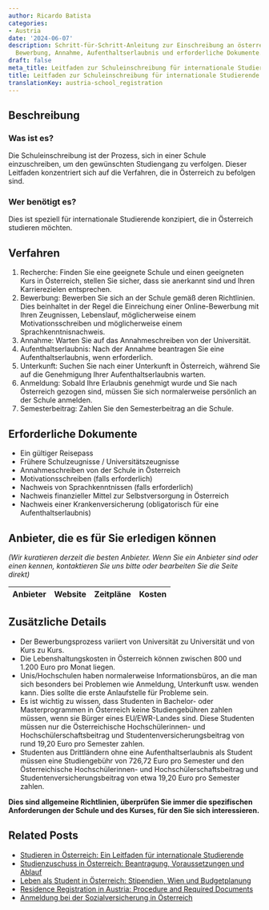 ```yaml
---
author: Ricardo Batista
categories:
- Austria
date: '2024-06-07'
description: Schritt-für-Schritt-Anleitung zur Einschreibung an österreichischen Unis.
  Bewerbung, Annahme, Aufenthaltserlaubnis und erforderliche Dokumente.
draft: false
meta_title: Leitfaden zur Schuleinschreibung für internationale Studierende
title: Leitfaden zur Schuleinschreibung für internationale Studierende
translationKey: austria-school_registration
---
```




## Beschreibung
### Was ist es?
Die Schuleinschreibung ist der Prozess, sich in einer Schule einzuschreiben, um den gewünschten Studiengang zu verfolgen. Dieser Leitfaden konzentriert sich auf die Verfahren, die in Österreich zu befolgen sind.

### Wer benötigt es?
Dies ist speziell für internationale Studierende konzipiert, die in Österreich studieren möchten.

## Verfahren
1. Recherche: Finden Sie eine geeignete Schule und einen geeigneten Kurs in Österreich, stellen Sie sicher, dass sie anerkannt sind und Ihren Karrierezielen entsprechen.
2. Bewerbung: Bewerben Sie sich an der Schule gemäß deren Richtlinien. Dies beinhaltet in der Regel die Einreichung einer Online-Bewerbung mit Ihren Zeugnissen, Lebenslauf, möglicherweise einem Motivationsschreiben und möglicherweise einem Sprachkenntnisnachweis.
3. Annahme: Warten Sie auf das Annahmeschreiben von der Universität.
4. Aufenthaltserlaubnis: Nach der Annahme beantragen Sie eine Aufenthaltserlaubnis, wenn erforderlich.
5. Unterkunft: Suchen Sie nach einer Unterkunft in Österreich, während Sie auf die Genehmigung Ihrer Aufenthaltserlaubnis warten.
6. Anmeldung: Sobald Ihre Erlaubnis genehmigt wurde und Sie nach Österreich gezogen sind, müssen Sie sich normalerweise persönlich an der Schule anmelden.
7. Semesterbeitrag: Zahlen Sie den Semesterbeitrag an die Schule.

## Erforderliche Dokumente
- Ein gültiger Reisepass
- Frühere Schulzeugnisse / Universitätszeugnisse
- Annahmeschreiben von der Schule in Österreich
- Motivationsschreiben (falls erforderlich)
- Nachweis von Sprachkenntnissen (falls erforderlich)
- Nachweis finanzieller Mittel zur Selbstversorgung in Österreich
- Nachweis einer Krankenversicherung (obligatorisch für eine Aufenthaltserlaubnis)

## Anbieter, die es für Sie erledigen können
_(Wir kuratieren derzeit die besten Anbieter. Wenn Sie ein Anbieter sind oder einen kennen, kontaktieren Sie uns bitte oder bearbeiten Sie die Seite direkt)_

| Anbieter | Website | Zeitpläne | Kosten |
| --------------- | --------------- | :-------------: | :-------------: |

## Zusätzliche Details
- Der Bewerbungsprozess variiert von Universität zu Universität und von Kurs zu Kurs.
- Die Lebenshaltungskosten in Österreich können zwischen 800 und 1.200 Euro pro Monat liegen.
- Unis/Hochschulen haben normalerweise Informationsbüros, an die man sich besonders bei Problemen wie Anmeldung, Unterkunft usw. wenden kann. Dies sollte die erste Anlaufstelle für Probleme sein.
- Es ist wichtig zu wissen, dass Studenten in Bachelor- oder Masterprogrammen in Österreich keine Studiengebühren zahlen müssen, wenn sie Bürger eines EU/EWR-Landes sind. Diese Studenten müssen nur die Österreichische Hochschülerinnen- und Hochschülerschaftsbeitrag und Studentenversicherungsbeitrag von rund 19,20 Euro pro Semester zahlen.
- Studenten aus Drittländern ohne eine Aufenthaltserlaubnis als Student müssen eine Studiengebühr von 726,72 Euro pro Semester und den Österreichische Hochschülerinnen- und Hochschülerschaftsbeitrag und Studentenversicherungsbeitrag von etwa 19,20 Euro pro Semester zahlen.

**Dies sind allgemeine Richtlinien, überprüfen Sie immer die spezifischen Anforderungen der Schule und des Kurses, für den Sie sich interessieren.**
## Related Posts

- [Studieren in Österreich: Ein Leitfaden für internationale Studierende](https://tramitit.com/de/guides/austria/anmeldung_zur_universitat/)
- [Studienzuschuss in Österreich: Beantragung, Voraussetzungen und Ablauf](https://tramitit.com/de/guides/austria/antrag_auf_studienbeihilfe/)
- [Leben als Student in Österreich: Stipendien, Wien und Budgetplanung](https://tramitit.com/de/guides/austria/unterstutzung_fur_schuler/)
- [Residence Registration in Austria: Procedure and Required Documents](https://tramitit.com/de/guides/austria/meldeauskunft/)
- [Anmeldung bei der Sozialversicherung in Österreich](https://tramitit.com/de/guides/austria/sozialversicherung_anmelden/)